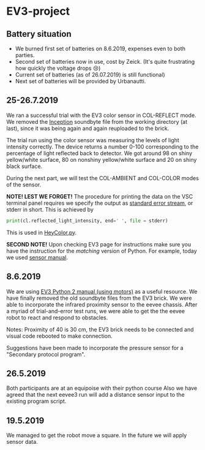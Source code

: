 # EV3-project

## Battery situation

* We burned first set of batteries on 8.6.2019, expenses even to both parties.
* Second set of batteries now in use, cost by Zeick. (It's quite frustrating how quickly the voltage drops 😢)
* Current set of batteries (as of 26.07.2019) is still functional)
* Next set of batteries will be provided by Urbanautti.


## 25-26.7.2019

We ran a successful trial with the EV3 color sensor in COL-REFLECT mode. We removed the [Inception](https://www.imdb.com/title/tt1375666/) soundbyte file from the working directory (at last), since it was being again and again reuploaded to the brick. 

The trial run using the color sensor was measuring the levels of light intensity correctly. The device returns a number 0-100 corresponding to the percentage of light reflected back to detector. We got around 98 on shiny yellow/white surface, 80 on nonshiny yellow/white surface and 20 on shiny black surface.

During the next part, we will test the COL-AMBIENT and COL-COLOR modes of the sensor.

**NOTE! LEST WE FORGET!** The procedure for printing the data on the VSC terminal panel requires we specify the output as [standard error stream](https://en.wikipedia.org/wiki/Standard_streams), or stderr in short. This is achieved by

```python
print(cl.reflected_light_intensity, end=' ', file = stderr)
```

This is used in [HeyColor.py](HeyColor.py).

**SECOND NOTE!** Upon checking EV3 page for instructions make sure you have the instruction for the _matching_ version of Python. For example, today we used [sensor manual](https://sites.google.com/site/ev3devpython/learn_ev3_python/using-sensors).

## 8.6.2019
We are using [EV3 Python 2 manual (using motors)](https://sites.google.com/site/ev3devpython/learn_ev3_python/using-motors) as a useful resource.
We have finally removed the old soundbyte files from the EV3 brick.
We were able to incorporate the infrared proximity sensor to the eevee chassis.
After a myriad of trial-and-error test runs, we were able to get the the eevee robot to react and respond to obstacles. 

Notes: Proximity of 40 is 30 cm, the EV3 brick needs to be connected and visual code rebooted to make connection. 

Suggestions have been made to incorporate the pressure sensor for a "Secondary protocol program".  

## 26.5.2019
Both participants are at an equipoise with their python course
Also we have agreed that the next eevee3 run will add a distance sensor input to the existing program script. 

## 19.5.2019
We managed to get the robot move a square. In the future we will apply sensor data.

